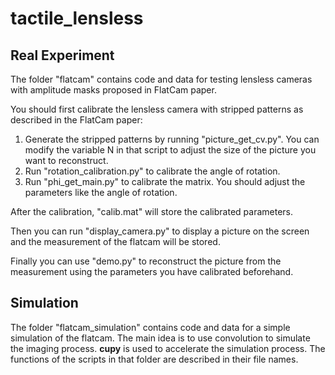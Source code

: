 # tactile_lensless

## Real Experiment
The folder "flatcam" contains code and data for testing lensless cameras with amplitude masks proposed in FlatCam paper.

You should first calibrate the lensless camera with stripped patterns as described in the FlatCam paper:

1. Generate the stripped patterns by running "picture_get_cv.py". You can modify the variable N in that script to adjust the size of the picture you want to reconstruct.
2. Run "rotation_calibration.py" to calibrate the angle of rotation.
3. Run "phi_get_main.py" to calibrate the matrix. You should adjust the parameters like the angle of rotation.

After the calibration, "calib.mat" will store the calibrated parameters. 

Then you can run "display_camera.py" to display a picture on the screen and the measurement of the flatcam will be stored. 

Finally you can use "demo.py" to reconstruct the picture from the measurement using the parameters you have calibrated beforehand.

## Simulation
The folder "flatcam_simulation" contains code and data for a simple simulation of the flatcam. The main idea is to use convolution to simulate the imaging process. **cupy** is used to accelerate the simulation process. The functions of the scripts in that folder are described in their file names.
